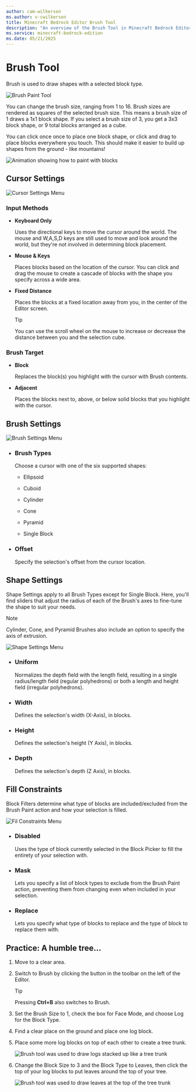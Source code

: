 ```yaml
---
author: cam-wilkerson
ms.author: v-cwilkerson
title: Minecraft Bedrock Editor Brush Tool
description: "An overview of the Brush Tool in Minecraft Bedrock Editor"
ms.service: minecraft-bedrock-edition
ms.date: 05/21/2025
---
```


# Brush Tool

Brush is used to draw shapes with a selected block type.

![Brush Paint Tool](media/BrushScreenshots/BrushPaint.png)

You can change the brush size, ranging from 1 to 16. Brush sizes are rendered as squares of the selected brush size. This means a brush size of 1 draws a 1x1 block shape. If you select a brush size of 3, you get a 3x3 block shape, or 9 total blocks arranged as a cube.

You can click once once to place one block shape, or click and drag to place blocks everywhere you touch. This should make it easier to build up shapes from the ground - like mountains!

![Animation showing how to paint with blocks](Media/GlowstoneBrush.gif)

## Cursor Settings

![Cursor Settings Menu](media/BrushScreenshots/CursorSettings.png)

### Input Methods

- **Keyboard Only**

    Uses the directional keys to move the cursor around the world. The mouse and W,A,S,D keys are still used to move and look around the world, but they're not involved in determining block placement.

- **Mouse & Keys**

    Places blocks based on the location of the cursor. You can click and drag the mouse to create a cascade of blocks with the shape you specify across a wide area.

- **Fixed Distance**

    Places the blocks at a fixed location away from you, in the center of the Editor screen.

    > [!Tip]
    > You can use the scroll wheel on the mouse to increase or decrease the distance between you and the selection cube.
    

### Brush Target

- **Block**

    Replaces the block(s) you highlight with the cursor with Brush contents.

- **Adjacent**

    Places the blocks next to, above, or below solid blocks that you highlight with the cursor.


## Brush Settings

![Brush Settings Menu](media/BrushScreenshots/BrushSettings.png)

- ### Brush Types

    Choose a cursor with one of the six supported shapes:

    - Ellipsoid

    - Cuboid

    - Cylinder

    - Cone

    - Pyramid

    - Single Block

- ### Offset
    
    Specify the selection's offset from the cursor location.


## Shape Settings

Shape Settings apply to all Brush Types except for Single Block. Here, you'll find sliders that adjust the radius of each of the Brush's axes to fine-tune the shape to suit your needs.

> [!Note]
> Cylinder, Cone, and Pyramid Brushes also include an option to specify the axis of extrusion. 

![Shape Settings Menu](media/BrushScreenshots/ShapeSettings.png)

- ### Uniform

    Normalizes the depth field with the length field, resulting in a single radius/length field (regular polyhedrons) or both a length and height field (irregular polyhedrons).

- ### Width

    Defines the selection's width (X-Axis), in blocks.

- ### Height

    Defines the selection's height (Y Axis), in blocks.

- ### Depth

    Defines the selection's depth (Z Axis), in blocks.


## Fill Constraints

Block Filters determine what type of blocks are included/excluded from the Brush Paint action and how your selection is filled.

![Fil Constraints Menu](media/BrushScreenshots/FillConstraints.png)

- ### Disabled

    Uses the type of block currently selected in the Block Picker to fill the entirety of your selection with.

- ### Mask

    Lets you specify a list of block types to exclude from the Brush Paint action, preventing them from changing even when included in your selection.

- ### Replace

    Lets you specify what type of blocks to replace and the type of block to replace them with.


## Practice: A humble tree...

1. Move to a clear area.

2. Switch to Brush by clicking the button in the toolbar on the left of the Editor.

    > [!Tip]
    > Pressing **Ctrl+B** also switches to Brush. 

3. Set the Brush Size to 1, check the box for Face Mode, and choose Log for the Block Type.

4. Find a clear place on the ground and place one log block.

5. Place some more log blocks on top of each other to create a tree trunk.

    ![Brush tool was used to draw logs stacked up like a tree trunk](Media/editor_overview_brush_log.png)

6. Change the Block Size to 3 and the Block Type to Leaves, then click the top of your log blocks to put leaves around the top of your tree.

    ![Brush tool was used to draw leaves at the top of the tree trunk](Media/editor_overview_brush_leaves.png)